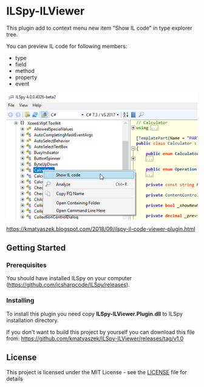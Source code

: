 # ILSpy-ILViewer

This plugin add to context menu new item "Show IL code" in type explorer tree.

You can preview IL code for following members:
* type
* field
* method
* property
* event

![Context menu with ILViewer](/docs/ILSpy_ILViewer.png)

https://kmatyaszek.blogspot.com/2018/09/ilspy-il-code-viewer-plugin.html

## Getting Started

### Prerequisites
You should have installed ILSpy on your computer (https://github.com/icsharpcode/ILSpy/releases).

### Installing
To install this plugin you need copy **ILSpy-ILViewer.Plugin.dll** to ILSpy installation directory.

If you don't want to build this project by yourself you can download this file from: https://github.com/kmatyaszek/ILSpy-ILViewer/releases/tag/v1.0

## License

This project is licensed under the MIT License - see the [LICENSE](LICENSE) file for details
